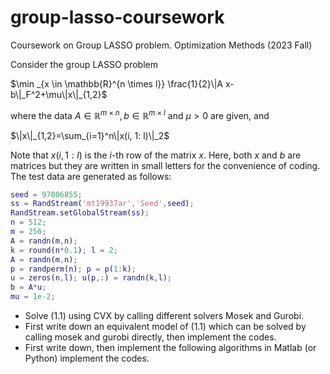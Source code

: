 # group-lasso-coursework
Coursework on Group LASSO problem. Optimization Methods (2023 Fall)

Consider the group LASSO problem

$\min _{x \in \mathbb{R}^{n \times l}} \frac{1}{2}\|A x-b\|_F^2+\mu\|x\|_{1,2}$

where the data $A \in \mathbb{R}^{m \times n}, b \in \mathbb{R}^{m \times l}$ and $\mu>0$ are given, and

$\|x\|_{1,2}=\sum_{i=1}^n\|x(i, 1: l)\|_2$

Note that $x(i, 1: l)$ is the $i$-th row of the matrix $x$. Here, both $x$ and $b$ are matrices but they are written in small letters for the convenience of coding. The test data are generated as follows:

```MATLAB
seed = 97006855;
ss = RandStream('mt19937ar','Seed',seed);
RandStream.setGlobalStream(ss);
n = 512;
m = 256;
A = randn(m,n);
k = round(n*0.1); l = 2;
A = randn(m,n);
p = randperm(n); p = p(1:k);
u = zeros(n,l); u(p,:) = randn(k,l);
b = A*u;
mu = 1e-2;
```

- Solve (1.1) using CVX by calling different solvers Mosek and Gurobi.
- First write down an equivalent model of (1.1) which can be solved by calling mosek and gurobi directly, then implement the codes.
- First write down, then implement the following algorithms in Matlab (or Python) implement the codes.

